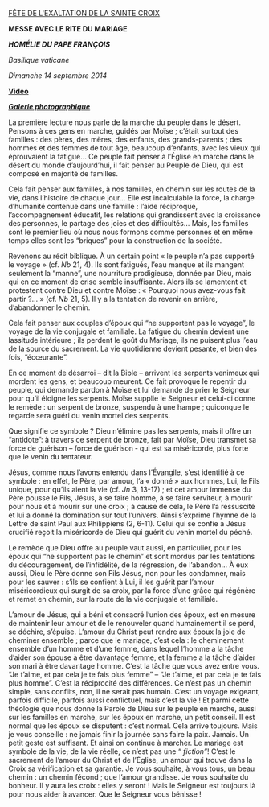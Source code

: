 [FÊTE DE L'EXALTATION DE LA SAINTE CROIX](http://www.vatican.va/news_services/liturgy/libretti/2014/20140914-libretto-esaltazione-cr_matrimoni.pdf)

**MESSE AVEC LE RITE DU MARIAGE**

***HOMÉLIE DU PAPE FRANÇOIS***

*Basilique vaticane*

*Dimanche 14 septembre 2014*

**[Video](http://player.rv.va/vaticanplayer.asp?language=it&tic=VA_MITGI3SK)**

***[Galerie photographique](http://www.photogallery.va/content/photogallery/fr/celebrazioni-liturgiche/matrimonio14sep2014.html)***

La première lecture nous parle de la marche du peuple dans le désert. Pensons à ces gens en marche, guidés par Moïse ; c’était surtout des familles : des pères, des mères, des enfants, des grands-parents ; des hommes et des femmes de tout âge, beaucoup d’enfants, avec les vieux qui éprouvaient la fatigue… Ce peuple fait penser à l’Église en marche dans le désert du monde d’aujourd’hui, il fait penser au Peuple de Dieu, qui est composé en majorité de familles.

Cela fait penser aux familles, à nos familles, en chemin sur les routes de la vie, dans l’histoire de chaque jour… Elle est incalculable la force, la charge d’humanité contenue dans une famille : l’aide réciproque, l’accompagnement éducatif, les relations qui grandissent avec la croissance des personnes, le partage des joies et des difficultés… Mais, les familles sont le premier lieu où nous nous formons comme personnes et en même temps elles sont les “briques” pour la construction de la société.

Revenons au récit biblique. À un certain point « le peuple n’a pas supporté le voyage » (cf. *Nb* 21, 4). Ils sont fatigués, l’eau manque et ils mangent seulement la “manne”, une nourriture prodigieuse, donnée par Dieu, mais qui en ce moment de crise semble insuffisante. Alors ils se lamentent et protestent contre Dieu et contre Moïse : « Pourquoi nous avez-vous fait partir ?... » (cf. *Nb* 21, 5). Il y a la tentation de revenir en arrière, d’abandonner le chemin.

Cela fait penser aux couples d’époux qui “ne supportent pas le voyage”, le voyage de la vie conjugale et familiale. La fatigue du chemin devient une lassitude intérieure ; ils perdent le goût du Mariage, ils ne puisent plus l’eau de la source du sacrement. La vie quotidienne devient pesante, et bien des fois, “écœurante”.

En ce moment de désarroi – dit la Bible – arrivent les serpents venimeux qui mordent les gens, et beaucoup meurent. Ce fait provoque le repentir du peuple, qui demande pardon à Moïse et lui demande de prier le Seigneur pour qu’il éloigne les serpents. Moïse supplie le Seigneur et celui-ci donne le remède : un serpent de bronze, suspendu à une hampe ; quiconque le regarde sera guéri du venin mortel des serpents.

Que signifie ce symbole ? Dieu n’élimine pas les serpents, mais il offre un “antidote”: à travers ce serpent de bronze, fait par Moïse, Dieu transmet sa force de guérison – force de guérison ‑ qui est sa miséricorde, plus forte que le venin du tentateur.

Jésus, comme nous l’avons entendu dans l’Évangile, s’est identifié à ce symbole : en effet, le Père, par amour, l’a « donné » aux hommes, Lui, le Fils unique, pour qu’ils aient la vie (cf. *Jn* 3, 13-17) ; et cet amour immense du Père pousse le Fils, Jésus, à se faire homme, à se faire serviteur, à mourir pour nous et à mourir sur une croix ; à cause de cela, le Père l’a ressuscité et lui a donné la domination sur tout l’univers. Ainsi s’exprime l’hymne de la Lettre de saint Paul aux Philippiens (2, 6-11). Celui qui se confie à Jésus crucifié reçoit la miséricorde de Dieu qui guérit du venin mortel du péché.

Le remède que Dieu offre au peuple vaut aussi, en particulier, pour les époux qui “ne supportent pas le chemin” et sont mordus par les tentations du découragement, de l’infidélité, de la régression, de l’abandon… À eux aussi, Dieu le Père donne son Fils Jésus, non pour les condamner, mais pour les sauver : s’ils se confient à Lui, il les guérit par l’amour miséricordieux qui surgit de sa croix, par la force d’une grâce qui régénère et remet en chemin, sur la route de la vie conjugale et familiale.

L’amour de Jésus, qui a béni et consacré l’union des époux, est en mesure de maintenir leur amour et de le renouveler quand humainement il se perd, se déchire, s’épuise. L’amour du Christ peut rendre aux époux la joie de cheminer ensemble ; parce que le mariage, c’est cela : le cheminement ensemble d’un homme et d’une femme, dans lequel l’homme a la tâche d’aider son épouse à être davantage femme, et la femme a la tâche d’aider son mari à être davantage homme. C’est la tâche que vous avez entre vous. “Je t’aime, et par cela je te fais plus femme” – “Je t’aime, et par cela je te fais plus homme”. C’est la réciprocité des différences. Ce n’est pas un chemin simple, sans conflits, non, il ne serait pas humain. C’est un voyage exigeant, parfois difficile, parfois aussi conflictuel, mais c’est la vie ! Et parmi cette théologie que nous donne la Parole de Dieu sur le peuple en marche, aussi sur les familles en marche, sur les époux en marche, un petit conseil. Il est normal que les époux se disputent : c’est normal. Cela arrive toujours. Mais je vous conseille : ne jamais finir la journée sans faire la paix. Jamais. Un petit geste est suffisant. Et ainsi on continue à marcher. Le mariage est symbole de la vie, de la vie réelle, ce n’est pas une “ *fiction”*! C’est le sacrement de l’amour du Christ et de l’Église, un amour qui trouve dans la Croix sa vérification et sa garantie. Je vous souhaite, à vous tous, un beau chemin : un chemin fécond ; que l’amour grandisse. Je vous souhaite du bonheur. Il y aura les croix : elles y seront ! Mais le Seigneur est toujours là pour nous aider à avancer. Que le Seigneur vous bénisse !